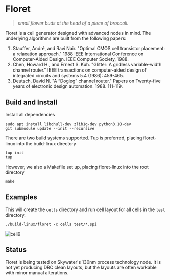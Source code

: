 # Floret

> *small flower buds at the head of a piece of broccoli.*

Floret is a cell generator designed with advanced nodes in mind. The underlying algorithms are built from the following papers:

1. Stauffer, André, and Ravi Nair. "Optimal CMOS cell transistor placement: a relaxation approach." 1988 IEEE International Conference on Computer-Aided Design. IEEE Computer Society, 1988.
2. Chen, Howard H., and Ernest S. Kuh. "Glitter: A gridless variable-width channel router." IEEE transactions on computer-aided design of integrated circuits and systems 5.4 (1986): 459-465.
3. Deutsch, David N. "A “Dogleg” channel router." Papers on Twenty-five years of electronic design automation. 1988. 111-119.

## Build and Install

Install all dependencies
```
sudo apt install libqhull-dev zlib1g-dev python3.10-dev
git submodule update --init --recursive
```

There are two build systems supported. Tup is preferred, placing floret-linux into the build-linux directory
```
tup init
tup
```

However, we also a Makefile set up, placing floret-linux into the root directory
```
make
```

## Examples

This will create the `cells` directory and run cell layout for all cells in the `test` directory.
```
./build-linux/floret -c cells test/*.spi
```

![cell9](https://github.com/broccolimicro/floret/assets/8902287/7a0c31fb-39dc-45f7-978e-13e30e06b2bb)

## Status

Floret is being tested on Skywater's 130nm process technology node. It is not yet producing DRC clean layouts, but the layouts are often workable with minor manual alterations.
